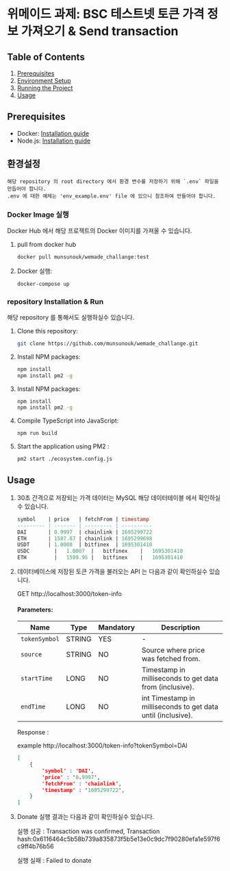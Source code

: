 # 위메이드 과제: BSC 테스트넷 토큰 가격 정보 가져오기 & Send transaction

## Table of Contents
1. [Prerequisites](#prerequisites)
2. [Environment Setup](#environment-setup)
3. [Running the Project](#running-the-project)
4. [Usage](#usage)

<a name='prerequisites'></a>
## Prerequisites

- Docker: [Installation guide](https://docs.docker.com/get-docker/)
- Node.js: [Installation guide](https://nodejs.org/en/download/)

<a name='environment-setup'></a>
## 환경설정

    해당 repository 의 root directory 에서 환경 변수를 저장하기 위해 `.env` 파일을 만듭어야 합니다.
    .env 에 대한 예제는 'env_example.env' file 에 있으니 참조하여 만들어야 합니다.


<a name='running-the-project'></a>
### Docker Image 실행
Docker Hub 에서 해당 프로젝트의 Docker 이미지를 가져올 수 있습니다.

1. pull from docker hub

    ```bash
    docker pull munsunouk/wemade_challange:test
    ```

2. Docker 실행:
    ```bash
    docker-compose up
    ```

### repository Installation & Run
해당 repository 를 통해서도 실행하실수 있습니다.

1. Clone this repository:
    ```bash
    git clone https://github.com/munsunouk/wemade_challange.git
    ```

2. Install NPM packages:
    ```bash
    npm install
    npm install pm2 -g
    ```

3. Install NPM packages:
    ```bash
    npm install
    npm install pm2 -g
    ```

4. Compile TypeScript into JavaScript:
    ```bash
    npm run build
    ```

5. Start the application using PM2 :
    ```bash
    pm2 start ./ecosystem.config.js
    ```

<a name='usage'></a>
## Usage
1. 30초 간격으로 저장되는 가격 데이터는 MySQL 해당 데이터테이블 에서 확인하실수 있습니다.

    ```sql
    symbol    | price   | fetchFrom | timestamp
    --------- | ------- | --------- | ----------
    DAI       | 0.9997  | chainlink | 1695299722 
    ETH       | 1587.87 | chainlink | 1695299698 
    USDT      | 1.0008  | bitfinex	| 1695301410 
    USDC     	|	1.0007	|	bitfinex	|	1695301410  
    ETH    	 	|	1589.95	|	bitfinex	|   1695301410
    ```

2. 데이터베이스에 저장된 토큰 가격을 불러오는 API 는 다음과 같이 확인하실수 있습니다.

    GET http://localhost:3000/token-info

    #### Parameters:

    | Name | Type | Mandatory | Description |
    | ---- | ---- | --------- | ----------- |
    | `tokenSymbol` | STRING 	| YES 	| - |
    | `source`     	| STRING 	| NO  	| Source where price was fetched from. |
    | `startTime`  	| LONG   	| NO  	| Timestamp in milliseconds to get data from (inclusive). |
    | `endTime`    	| LONG   	| NO  	|int Timestamp in milliseconds to get data until (inclusive). |

    Response :

    example http://localhost:3000/token-info?tokenSymbol=DAI

    ```json
    [
        {
            'symbol' : 'DAI',
            'price' : '0.9997',
            'fetchFrom' : 'chainlink',
            'timestamp' : '1695299722',
        }
    ]
    ```

3. Donate 실행 결과는 다음과 같이 확인하실수 있습니다.

    실행 성공 : Transaction was confirmed, Transaction hash:0x6116464c5b58b739a835873f5b5e13e0c9dc7f90280efa1e597f6c9ff4b76b56

    실행 실패 : Failed to donate